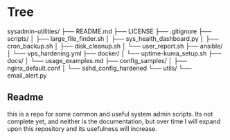# Tree

sysadmin-utilities/
├── README.md
├── LICENSE
├── .gitignore
├── scripts/
│   ├── large_file_finder.sh
│   ├── sys_health_dashboard.py
│   ├── cron_backup.sh
│   ├── disk_cleanup.sh
│   └── user_report.sh
├── ansible/
│   └── vps_hardening.yml
├── docker/
│   └── uptime-kuma_setup.sh
├── docs/
│   └── usage_examples.md
├── config_samples/
│   ├── nginx_default.conf
│   └── sshd_config_hardened
└── utils/
    └── email_alert.py

## Readme
this is a repo for some common and useful system admin scripts. Its not complete yet, and neither is the documentation, but over time I will expand upon this repository and its usefulness will increase.




